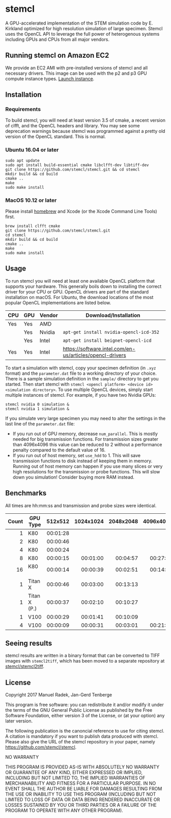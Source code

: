 # stemcl
A GPU-accelerated implementation of the STEM simulation code by E. Kirkland optimized for high resolution simulation of large specimen. Stemcl uses the OpenCL API to leverage the full power of heterogenous systems including GPUs and CPUs from all major vendors.

## Running stemcl on Amazon EC2
We provide an EC2 AMI with pre-installed versions of stemcl and all necessary drivers. This image can be used with the p2 and p3 GPU compute instance types. [Launch instance](https://console.aws.amazon.com/ec2/v2/home?region=us-east-1#LaunchInstanceWizard:ami=ami-16993a6c).

## Installation

### Requirements
To build stemcl, you will need at least version 3.5 of cmake, a recent version of clfft, and the OpenCL headers and library. You may see some deprecation warnings because stemcl was programmed against a pretty old version of the OpenCL standard. This is normal.

### Ubuntu 16.04 or later
```
sudo apt update
sudo apt install build-essential cmake libclfft-dev libtiff-dev
git clone https://github.com/stemcl/stemcl.git && cd stemcl
mkdir build && cd build
cmake ..
make
sudo make install
```

### MacOS 10.12 or later
Please install [homebrew](https://brew.sh) and Xcode (or the Xcode Command Line Tools) first.

```
brew install clfft cmake
git clone https://github.com/stemcl/stemcl.git
cd stemcl
mkdir build && cd build
cmake ..
make
sudo make install
```

## Usage
To run stemcl you will need at least one available OpenCL platform that supports your hardware. This generally boils down to installing the correct driver for your CPU or GPU. OpenCL drivers are part of the standard installation on macOS. For Ubuntu, the download locations of the most popular OpenCL implementations are listed below.

| CPU | GPU | Vendor | Download/Installation |
|-----|-----|--------|-----------------------|
| Yes | Yes | AMD    | |
|     | Yes | Nvidia | `apt-get install nvidia-opencl-icd-352` |
|     | Yes | Intel  | `apt-get install beignet-opencl-icd`
| Yes | Yes | Intel  | https://software.intel.com/en-us/articles/opencl-drivers

To start a simulation with stemcl, copy your specimen definition (in `.xyz` format) and the `parameter.dat` file to a working directory of your choice. There is a sample simulation definition in the `sample/` directory to get you started. Then start stemcl with `stemcl <opencl platform> <device id> <simulation directory>`. To use multiple OpenCL devices, simply start multiple instances of stemcl. For example, if you have two Nvidia GPUs:

```
stemcl nvidia 0 simulation &
stemcl nvidia 1 simulation &
```

If you simulate very large specimen you may need to alter the settings in the last line of the `parameter.dat` file:

- If you run out of GPU memory, decrease `num_parallel`. This is mostly needed for big transmission functions. For transmission sizes greater than 4096x4096 this value can be reduced to 2 without a performance penalty compared to the default value of 16.
- If you run out of host memory, set `use_hdd` to 1. This will save transmission functions to disk instead of keeping them in memory. Running out of host memory can happen if you use many slices or very high resolutions for the transmission or probe functions. This will slow down you simulation! Consider buying more RAM instead.

## Benchmarks
All times are hh:mm:ss and transmission and probe sizes were identical.

|Count | GPU Type | 512x512  |1024x1024 |2048x2048 |4096x4096 |8192x8192  |16384x16384  |
|-----:|----------|---------:|---------:|---------:|---------:|----------:|------------:|
|    1 | K80      | 00:01:28 |          |          |          |           |
|    2 | K80      | 00:00:46 |          |          |          |           |
|    4 | K80      | 00:00:24 |          |          |          |           |
|    8 | K80      | 00:00:15 | 00:01:00 | 00:04:57 | 00:27:20 | 02:21:17  | 13:02:42
|   16 | K80      | 00:00:14 | 00:00:39 | 00:02:51 | 00:14:33 |             | 
|    1 | Titan X  | 00:00:46 | 00:03:00 | 00:13:13 |          |           |
|    1 | Titan X (P.) | 00:00:37 | 00:02:10 | 00:10:27 |          |           |
|    1 | V100     | 00:00:29 | 00:01:41 | 00:10:09 |          |           |
|    4 | V100     | 00:00:09 | 00:00:31 | 00:03:01 | 00:21:57 |           |

## Seeing results
stemcl results are written in a binary format that can be converted to TIFF images with `stemcl2tiff`, which has been moved to a separate repository at [stemcl/stemcl2tiff](https://github.com/stemcl/stemcl2tiff).

## License
Copyright 2017 Manuel Radek, Jan-Gerd Tenberge


This program is free software: you can redistribute it and/or modify 
it under the terms of the GNU General Public License as published by
the Free Software Foundation, either version 3 of the License, or
(at your option) any later version.

The following publication is the canoncial reference to use for citing stemcl. A citation is mandatory if you want to publish data produced with stemcl. 
Please also give the URL of the stemcl repository in your paper, namely https://github.com/stemcl/stemcl.


NO WARRANTY 

THIS PROGRAM IS PROVIDED AS-IS WITH ABSOLUTELY NO WARRANTY
OR GUARANTEE OF ANY KIND, EITHER EXPRESSED OR IMPLIED,
INCLUDING BUT NOT LIMITED TO, THE IMPLIED WARRANTIES OF
MERCHANABILITY AND FITNESS FOR A PARTICULAR PURPOSE.
IN NO EVENT SHALL THE AUTHOR BE LIABLE
FOR DAMAGES RESULTING FROM THE USE OR INABILITY TO USE THIS
PROGRAM (INCLUDING BUT NOT LIMITED TO LOSS OF DATA OR DATA
BEING RENDERED INACCURATE OR LOSSES SUSTAINED BY YOU OR
THIRD PARTIES OR A FAILURE OF THE PROGRAM TO OPERATE WITH
ANY OTHER PROGRAM). 



